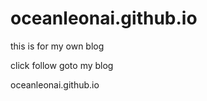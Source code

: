 # oceanleonai.github.io
this is for my own blog

click follow goto my blog 

oceanleonai.github.io

